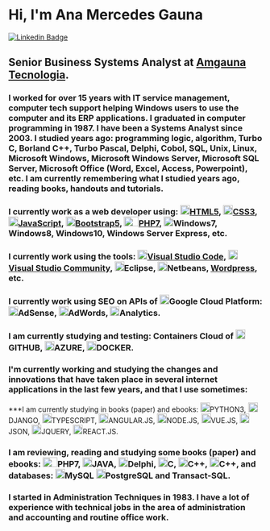 
# Hi, I'm Ana Mercedes Gauna

[![Linkedin Badge](https://img.shields.io/badge/-LinkedIn-blue?style=flat-square&logo=Linkedin&logoColor=white&link=https://www.linkedin.com/in/amgauna/)](https://www.linkedin.com/in/amgauna/) 
## Senior Business Systems Analyst at <a href="https://www.amgauna.com.br" target="_blank">Amgauna Tecnologia</a>. 

### I worked for over 15 years with IT service management, computer tech support helping Windows users to use the computer and its ERP applications. I graduated in computer programming in 1987. I have been a Systems Analyst since 2003. I studied years ago: programming logic, algorithm, Turbo C, Borland C++, Turbo Pascal, Delphi, Cobol, SQL, Unix, Linux, Microsoft Windows, Microsoft Windows Server, Microsoft SQL Server, Microsoft Office (Word, Excel, Access, Powerpoint), etc. I am currently remembering what I studied years ago, reading books, handouts and tutorials. 

### I currently work as a web developer using: <a href="https://www.w3.org/TR/html5/" title="HTML5"><img src="https://github.com/tomchen/stack-icons/blob/master/logos/html-5.svg" alt="HTML5" width="19px" height="19px">HTML5</a>, <a href="https://www.w3.org/TR/CSS/" title="CSS3"><img src="https://github.com/tomchen/stack-icons/blob/master/logos/css-3.svg" alt="CSS3" width="19px" height="19px">CSS3</a>,  <a href="https://developer.mozilla.org/en-US/docs/Web/JavaScript" title="JavaScript"><img src="https://github.com/tomchen/stack-icons/blob/master/logos/javascript.svg" alt="JavaScript" width="19px" height="19px">JavaScript</a>,  <a href="https://getbootstrap.com/" title="Bootstrap"><img src="https://github.com/tomchen/stack-icons/blob/master/logos/bootstrap.svg" alt="Bootstrap" width="19px" height="19px">Bootstrap5</a>, <a href="https://php.net/" title="PHP"><img src="https://github.com/tomchen/stack-icons/blob/master/logos/php.svg" alt="PHP" width="29px" height="19px">PHP7</a>, <a><img src="https://github.com/tomchen/stack-icons/blob/master/logos/microsoft-windows.svg" alt="Windows" width="19px" height="19px">Windows7, Windows8, Windows10, Windows Server Express</a>, etc. 
  
### I currently work using the tools:  <a href="https://code.visualstudio.com/" title="Visual Studio Code"><img src="https://github.com/tomchen/stack-icons/blob/master/logos/visual-studio-code.svg" alt="Visual Studio Code" width="19px" height="19px">Visual Studio Code</a>, <a href="https://visualstudio.microsoft.com/pt-br/vs/community/"><img src="https://github.com/tomchen/stack-icons/blob/master/logos/visual-studio-code.svg" alt="Visual Studio Code" width="19px" height="19px">Visual Studio Community</a>, <a><img src="https://github.com/tomchen/stack-icons/blob/master/logos/eclipse.svg" alt="Eclipse" width="19px" height="19px">Eclipse</a>, <a><img src="https://github.com/tomchen/stack-icons/blob/master/logos/netbeans.svg" alt="NetBeans" width="19px" height="19px">Netbeans</a>, <a href="https://wordpress.com/pt-br/">Wordpress</a>, etc. 

### I currently work using SEO on APIs of <a><img src="https://github.com/tomchen/stack-icons/blob/master/logos/google-cloud-platform.svg" alt="Google Cloud Platform" width="19px" height="19px">Google Cloud Platform:</a>  <a><img src="https://github.com/tomchen/stack-icons/blob/master/logos/google-adsense.svg" alt="Google Adsense" width="19px" height="19px">AdSense</a>, <a><img src="https://github.com/tomchen/stack-icons/blob/master/logos/google-adwords.svg" alt="Google Adword" width="19px" height="19px">AdWords</a>, <a><img src="https://github.com/tomchen/stack-icons/blob/master/logos/google-analytics.svg" alt="Google Analytics" width="19px" height="19px">Analytics</a>. 

### I am currently studying and testing: Containers Cloud of <a><img src="https://github.com/tomchen/stack-icons/blob/master/logos/github-icon.svg" alt="GitHub" width="19px" height="19px">GITHUB</a>, <a><img src="https://github.com/tomchen/stack-icons/blob/master/logos/azure-icon.svg" alt="Microsoft Azure" width="19px" height="19px">AZURE</a>, <a><img src="https://github.com/tomchen/stack-icons/blob/master/logos/docker-icon.svg" alt="Docker" width="19px" height="19px">DOCKER</a>.

### I'm currently working and studying the changes and innovations that have taken place in several internet applications in the last few years, and that I use sometimes: 

***I am currently studying in books (paper) and ebooks: <a><img src="https://github.com/tomchen/stack-icons/blob/master/logos/python.svg" alt="Python" width="19px" height="19px">PYTHON3</a>, <a><img src="https://github.com/tomchen/stack-icons/blob/master/logos/django.svg" alt="Django" width="19px" height="19px">DJANGO</a>, <a><img src="https://github.com/tomchen/stack-icons/blob/master/logos/typescript-icon.svg" alt="Typescript" width="19px" height="19px">TYPESCRIPT</a>, <a><img src="https://github.com/tomchen/stack-icons/blob/master/logos/angular-icon.svg" alt="Angular" width="19px" height="19px">ANGULAR.JS</a>, <a><img src="https://github.com/tomchen/stack-icons/blob/master/logos/nodejs-icon.svg" alt="Node.js" width="19px" height="19px">NODE.JS</a>, <a><img src="https://github.com/tomchen/stack-icons/blob/master/logos/vue.svg" alt="Vue.js" width="19px" height="19px">VUE.JS</a>, <a><img src="https://github.com/tomchen/stack-icons/blob/master/logos/json.svg" alt="JSON" width="19px" height="19px">JSON</a>, <a><img src="https://github.com/tomchen/stack-icons/blob/master/logos/jquery-icon.svg" alt="jQuery" width="19px" height="19px">JQUERY</a>, <a><img src="https://github.com/tomchen/stack-icons/blob/master/logos/react.svg" alt="React.js" width="19px" height="19px">REACT.JS</a>. 

### I am reviewing, reading and studying some books (paper) and ebooks: <a><img src="https://github.com/tomchen/stack-icons/blob/master/logos/php.svg" alt="PHP" width="29px" height="19px">PHP7</a>, <a><img src="https://github.com/tomchen/stack-icons/blob/master/logos/java.svg" alt="Java" width="19px" height="19px">JAVA</a>, <a><img src="https://github.com/tomchen/stack-icons/blob/master/logos/delphi.svg" alt="Delphi" width="19px" height="19px">Delphi</a>,  <a><img src="https://github.com/tomchen/stack-icons/blob/master/logos/c.svg" alt="C" width="19px" height="19px">C</a>, <a><img src="https://github.com/tomchen/stack-icons/blob/master/logos/c-sharp.svg" alt="C#" width="19px" height="19px">C++</a>,  <a><img src="https://github.com/tomchen/stack-icons/blob/master/logos/c-plusplus.svg" alt="C#" width="19px" height="19px">C++</a>, and databases: <a><img src="https://github.com/tomchen/stack-icons/blob/master/logos/mysql.svg" alt="MySQL" width="19px" height="19px">MySQL</a>  <a><img src="https://github.com/tomchen/stack-icons/blob/master/logos/postgresql.svg" alt="PostgreSQL" width="19px" height="19px">PostgreSQL</a> and Transact-SQL. 

### I started in Administration Techniques in 1983. I have a lot of experience with technical jobs in the area of administration and accounting and routine office work.
